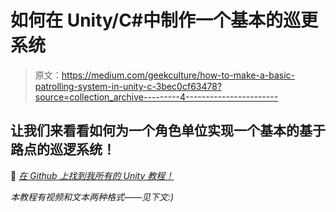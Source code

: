 # 如何在 Unity/C#中制作一个基本的巡更系统

> 原文：<https://medium.com/geekculture/how-to-make-a-basic-patrolling-system-in-unity-c-3bec0cf63478?source=collection_archive---------4----------------------->

## 让我们来看看如何为一个角色单位实现一个基本的基于路点的巡逻系统！

🚀 [*在 Github 上找到我所有的 Unity 教程！*](https://github.com/users/MinaPecheux/projects/1)

*本教程有视频和文本两种格式——见下文:)*